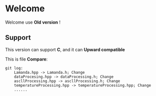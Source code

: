 # Welcome

Welcome use **Old version** !

## Support

This version can support **C**, and it can **Upward compatible**

This is file **Compare**:

```
git log:
	Lamanda.hpp -> Lamanda.h; Change
	dataProcesing.hpp -> dataProcessing.h; Change 
	ascllProcessing.hpp -> ascllProcessing.h; Change
	temperatureProcessing.hpp -> temperatureProcessing.hpp; Change
	......
```



